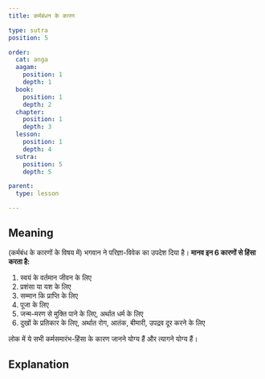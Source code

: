 ```yaml
---
title: कर्मबंधन के कारण

type: sutra
position: 5

order:
  cat: anga
  aagam: 
    position: 1
    depth: 1
  book: 
    position: 1
    depth: 2
  chapter: 
    position: 1
    depth: 3
  lesson: 
    position: 1
    depth: 4
  sutra: 
    position: 5
    depth: 5

parent:
  type: lesson

---
```


## Meaning
(कर्मबंध के कारणों के विषय में) भगवान ने परिज्ञा-विवेक का उपदेश दिया है। **मानव इन 6 कारणों से हिंसा करता है:**
1. स्वयं के वर्तमान जीवन के लिए
2. प्रशंसा या यश के लिए
3. सम्मान कि प्राप्ति के लिए
4. पूजा के लिए
5. जन्म-मरण से मुक्ति पाने के लिए, अर्थात धर्म के लिए
6. दुखों के प्रतिकार के लिए, अर्थात रोग, आतंक, बीमारी, उपद्रव दूर करने के लिए

लोक में ये सभी कर्मसमारंभ-हिंसा के कारण जानने योग्य हैं और त्यागने योग्य हैं।

## Explanation